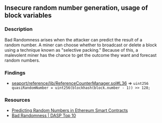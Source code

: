 ## Insecure random number generation, usage of block variables

### Description

Bad Randomness arises when the attacker can predict the result of a random number. A miner can choose whether to broadcast or delete a block using a technique known as "selective packing." Because of this, a malevolent miner has the chance to get the outcome they want and forecast random numbers.

### Findings

- [seaport/reference/lib/ReferenceCounterManager.sol#L36](https://github.com/ProjectOpenSea/seaport/blob/5de7302bc773d9821ba4759e47fc981680911ea0/reference/lib/ReferenceCounterManager.sol#L36) => `uint256 quasiRandomNumber = uint256(blockhash(block.number - 1)) >> 128;`

### Resources

- [Predicting Random Numbers in Ethereum Smart Contracts](https://blog.positive.com/predicting-random-numbers-in-ethereum-smart-contracts-e5358c6b8620)
- [Bad Randomness | DASP Top 10](https://dasp.co/#item-6)